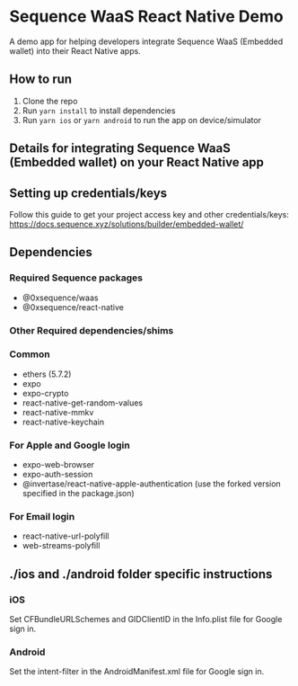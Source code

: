 # Sequence WaaS React Native Demo

A demo app for helping developers integrate Sequence WaaS (Embedded wallet) into their React Native apps.

## How to run

1. Clone the repo
2. Run `yarn install` to install dependencies
3. Run `yarn ios` or `yarn android` to run the app on device/simulator

## Details for integrating Sequence WaaS (Embedded wallet) on your React Native app

## Setting up credentials/keys

Follow this guide to get your project access key and other credentials/keys: https://docs.sequence.xyz/solutions/builder/embedded-wallet/

## Dependencies

### Required Sequence packages

- @0xsequence/waas
- @0xsequence/react-native

### Other Required dependencies/shims

### Common

- ethers (5.7.2)
- expo
- expo-crypto
- react-native-get-random-values
- react-native-mmkv
- react-native-keychain

### For Apple and Google login

- expo-web-browser
- expo-auth-session
- @invertase/react-native-apple-authentication (use the forked version specified in the package.json)

### For Email login

- react-native-url-polyfill
- web-streams-polyfill

## ./ios and ./android folder specific instructions

### iOS

Set CFBundleURLSchemes and GIDClientID in the Info.plist file for Google sign in.

### Android

Set the intent-filter in the AndroidManifest.xml file for Google sign in.
